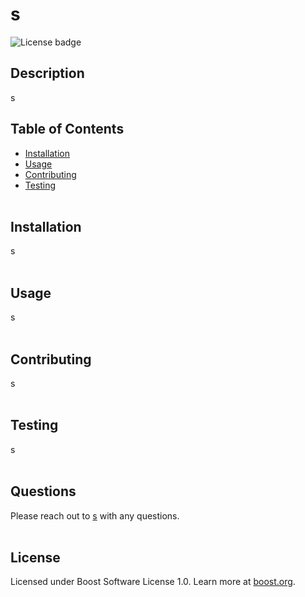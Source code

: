 
  # s
  ![License badge](https://img.shields.io/badge/License-Boost_1.0-lightblue.svg)
  
  ## Description
  s

  ## Table of Contents
  * [Installation](#installation)
  * [Usage](#usage)
  * [Contributing](#contributing)
  * [Testing](#testing)<br><br>

  ## Installation
  s<br><br>

 ## Usage
  s<br><br>

 ## Contributing
  s<br><br>

  ## Testing
  s<br><br>

  ## Questions
  Please reach out to [s](mailto:s) with any questions.<br><br>

  ## License
  Licensed under Boost Software License 1.0. Learn more at [boost.org](https://www.boost.org/LICENSE_1_0.txt).
